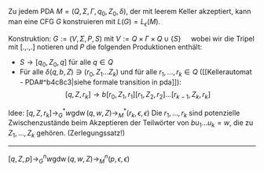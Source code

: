 Zu jedem PDA $M=\left(Q, \Sigma, \Gamma, q_0, Z_0, \delta\right)$, der mit leerem Keller akzeptiert, kann man eine CFG $G$ konstruieren mit $L(G)=L_\epsilon(M)$.

Konstruktion: $G:=(V, \Sigma, P, S)$ mit
$V:=Q \times \Gamma \times Q \cup\{S\} \quad$ wobei wir die Tripel mit [.,.,.] notieren und $P$ die folgenden Produktionen enthält:
- $S \rightarrow\left[q_0, Z_0, q\right]$ für alle $q \in Q$
- Für alle $\delta(q, b, Z) \ni\left(r_0, Z_1 \ldots Z_k\right)$ und für alle $r_1, \ldots, r_k \in Q$ ([[Kellerautomat - PDA#^b4c8c3|siehe formale transition in pda]]):
$$\begin{equation*}
\left[q, Z, r_k\right] \rightarrow b\left[r_0, Z_1, r_1\right]\left[r_1, Z_2, r_2\right] \ldots\left[r_{k-1}, Z_k, r_k\right]
\end{equation*}$$

Idee: $\left[q, Z, r_k\right] \rightarrow_G^* w \operatorname{gdw}(q, w, Z) \rightarrow_M^*\left(r_k, \epsilon, \epsilon\right)$
Die $r_1, \ldots, r_k$ sind potenzielle Zwischenzustände beim Akzeptieren der Teilwörter von $b u_1 \ldots u_k=w$, die zu $Z_1, \ldots, Z_k$ gehören. (Zerlegungssatz!)

____
$[q, Z, p] \rightarrow_G^n w \operatorname{gdw}(q, w, Z) \rightarrow_M^n(p, \epsilon, \epsilon)$
